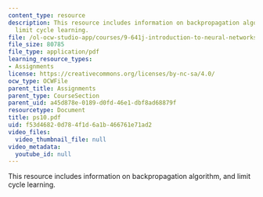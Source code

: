 ```yaml
---
content_type: resource
description: This resource includes information on backpropagation algorithm, and
  limit cycle learning.
file: /ol-ocw-studio-app/courses/9-641j-introduction-to-neural-networks-spring-2005/f53d46820d784f1d6a1b466761e71ad2_ps10.pdf
file_size: 80785
file_type: application/pdf
learning_resource_types:
- Assignments
license: https://creativecommons.org/licenses/by-nc-sa/4.0/
ocw_type: OCWFile
parent_title: Assignments
parent_type: CourseSection
parent_uid: a45d878e-0189-d0fd-46e1-dbf8ad68879f
resourcetype: Document
title: ps10.pdf
uid: f53d4682-0d78-4f1d-6a1b-466761e71ad2
video_files:
  video_thumbnail_file: null
video_metadata:
  youtube_id: null
---
```

This resource includes information on backpropagation algorithm, and limit cycle learning.